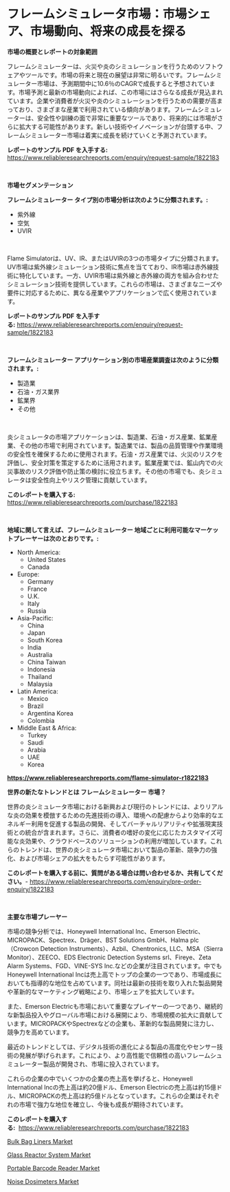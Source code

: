 <p><h1>フレームシミュレータ市場：市場シェア、市場動向、将来の成長を探る</h1></p><p><strong>市場の概要とレポートの対象範囲</strong></p>
<p><p>フレームシミュレーターは、火災や炎のシミュレーションを行うためのソフトウェアやツールです。市場の将来と現在の展望は非常に明るいです。フレームシミュレーター市場は、予測期間中に10.6％のCAGRで成長すると予想されています。市場予測と最新の市場動向によれば、この市場にはさらなる成長が見込まれています。企業や消費者が火災や炎のシミュレーションを行うための需要が高まっており、さまざまな産業で利用されている傾向があります。フレームシミュレーターは、安全性や訓練の面で非常に重要なツールであり、将来的には市場がさらに拡大する可能性があります。新しい技術やイノベーションが台頭する中、フレームシミュレーター市場は着実に成長を続けていくと予測されています。</p></p>
<p><strong>レポートのサンプル PDF を入手する:</strong> <a href="https://www.reliableresearchreports.com/enquiry/request-sample/1822183">https://www.reliableresearchreports.com/enquiry/request-sample/1822183</a></p>
<p>&nbsp;</p>
<p><strong>市場セグメンテーション</strong></p>
<p><strong>フレームシミュレーター タイプ別の市場分析は次のように分類されます。:</strong></p>
<p><ul><li>紫外線</li><li>空気</li><li>UVIR</li></ul></p>
<p>&nbsp;</p>
<p><p>Flame Simulatorは、UV、IR、またはUVIRの3つの市場タイプに分類されます。UV市場は紫外線シミュレーション技術に焦点を当てており、IR市場は赤外線技術に特化しています。一方、UVIR市場は紫外線と赤外線の両方を組み合わせたシミュレーション技術を提供しています。これらの市場は、さまざまなニーズや要件に対応するために、異なる産業やアプリケーションで広く使用されています。</p></p>
<p><strong>レポートのサンプル PDF を入手する:</strong>&nbsp;<a href="https://www.reliableresearchreports.com/enquiry/request-sample/1822183">https://www.reliableresearchreports.com/enquiry/request-sample/1822183</a></p>
<p>&nbsp;</p>
<p><strong> フレームシミュレーター アプリケーション別の市場産業調査は次のように分類されます。:</strong></p>
<p><ul><li>製造業</li><li>石油・ガス業界</li><li>鉱業界</li><li>その他</li></ul></p>
<p>&nbsp;</p>
<p><p>炎シミュレータの市場アプリケーションは、製造業、石油・ガス産業、鉱業産業、その他の市場で利用されています。製造業では、製品の品質管理や作業環境の安全性を確保するために使用されます。石油・ガス産業では、火災のリスクを評価し、安全対策を策定するために活用されます。鉱業産業では、鉱山内での火災事故のリスク評価や防止策の検討に役立ちます。その他の市場でも、炎シミュレータは安全性向上やリスク管理に貢献しています。</p></p>
<p><strong>このレポートを購入する:</strong>&nbsp; <a href="https://www.reliableresearchreports.com/purchase/1822183">https://www.reliableresearchreports.com/purchase/1822183</a></p>
<p>&nbsp;</p>
<p><strong>地域に関して言えば、フレームシミュレーター 地域ごとに利用可能なマーケットプレーヤーは次のとおりです。:</strong></p>
<p><ul>
    <li>
        North America:
        <ul>
            <li>United States</li>
            <li>Canada</li>
        </ul>
    </li>
    <li>
        Europe:
        <ul>
            <li>Germany</li>
            <li>France</li>
            <li>U.K.</li>
            <li>Italy</li>
            <li>Russia</li>
        </ul>
    </li>
    <li>
        Asia-Pacific:
        <ul>
            <li>China</li>
            <li>Japan</li>
            <li>South Korea</li>
            <li>India</li>
            <li>Australia</li>
            <li>China Taiwan</li>
            <li>Indonesia</li>
            <li>Thailand</li>
            <li>Malaysia</li>
        </ul>
    </li>
    <li>
        Latin America:
        <ul>
            <li>Mexico</li>
            <li>Brazil</li>
            <li>Argentina Korea</li>
            <li>Colombia</li>
        </ul>
    </li>
    <li>
        Middle East & Africa:
        <ul>
            <li>Turkey</li>
            <li>Saudi</li>
            <li>Arabia</li>
            <li>UAE</li>
            <li>Korea</li>
        </ul>
    </li>
    </ul></p>
<p><strong><a href="https://www.reliableresearchreports.com/flame-simulator-r1822183">https://www.reliableresearchreports.com/flame-simulator-r1822183</a></strong>&nbsp;</p>
<p><strong>世界の新たなトレンドとは フレームシミュレーター 市場？</strong></p>
<p><p>世界の炎シミュレータ市場における新興および現行のトレンドには、よりリアルな炎の効果を模倣するための先進技術の導入、環境への配慮からより効率的なエネルギー利用を促進する製品の開発、そしてバーチャルリアリティや拡張現実技術との統合が含まれます。さらに、消費者の嗜好の変化に応じたカスタマイズ可能な炎効果や、クラウドベースのソリューションの利用が増加しています。これらのトレンドは、世界の炎シミュレータ市場において製品の革新、競争力の強化、および市場シェアの拡大をもたらす可能性があります。</p></p>
<p><strong>このレポートを購入する前に、質問がある場合は問い合わせるか、共有してください。</strong>- <a href="https://www.reliableresearchreports.com/enquiry/pre-order-enquiry/1822183">https://www.reliableresearchreports.com/enquiry/pre-order-enquiry/1822183</a></p>
<p>&nbsp;</p>
<p><strong>主要な市場プレーヤー</strong></p>
<p><p>市場の競争分析では、Honeywell International Inc、Emerson Electric、MICROPACK、Spectrex、Dräger、BST Solutions GmbH、Halma plc（Crowcon Detection Instruments）、Azbil、Chentronics, LLC、MSA（Sierra Monitor）、ZEECO、EDS Electronic Detection Systems srl、Fireye、Zeta Alarm Systems、FGD、VINE-SYS Inc.などの企業が注目されています。中でもHoneywell International Incは売上高でトップの企業の一つであり、市場成長においても指導的な地位を占めています。同社は最新の技術を取り入れた製品開発や革新的なマーケティング戦略により、市場シェアを拡大しています。</p><p>また、Emerson Electricも市場において重要なプレイヤーの一つであり、継続的な新製品投入やグローバル市場における展開により、市場規模の拡大に貢献しています。MICROPACKやSpectrexなどの企業も、革新的な製品開発に注力し、競争力を高めています。</p><p>最近のトレンドとしては、デジタル技術の進化による製品の高度化やセンサー技術の発展が挙げられます。これにより、より高性能で信頼性の高いフレームシュミュレーター製品が開発され、市場に投入されています。</p><p>これらの企業の中でいくつかの企業の売上高を挙げると、Honeywell International Incの売上高は約20億ドル、Emerson Electricの売上高は約15億ドル、MICROPACKの売上高は約5億ドルとなっています。これらの企業はそれぞれの市場で強力な地位を確立し、今後も成長が期待されています。</p></p>
<p><strong>このレポートを購入する:</strong>&nbsp;&nbsp;<a href="https://www.reliableresearchreports.com/purchase/1822183">https://www.reliableresearchreports.com/purchase/1822183</a></p>
<p><p><a href="https://www.linkedin.com/pulse/bulk-bag-liners-market-exploring-share-trends-future-growth-ngnee?trackingId=WKHa3YoC0tno7OwAqRoqvQ%3D%3D">Bulk Bag Liners Market</a></p><p><a href="https://github.com/changoleonlaverguenzanoexiste/Market-Research-Report-List-2/blob/main/glass-reactor-system-market.md">Glass Reactor System Market</a></p><p><a href="https://github.com/dimitrishawkinswaynenp91rgz/Market-Research-Report-List-2/blob/main/portable-barcode-reader-market.md">Portable Barcode Reader Market</a></p><p><a href="https://www.linkedin.com/pulse/noise-dosimetersnbspmarket-focuses-market-share-size-projected-ggtlf?trackingId=z5dIGrUzWOp5XMiJLFWYJQ%3D%3D">Noise Dosimeters Market</a></p></p>